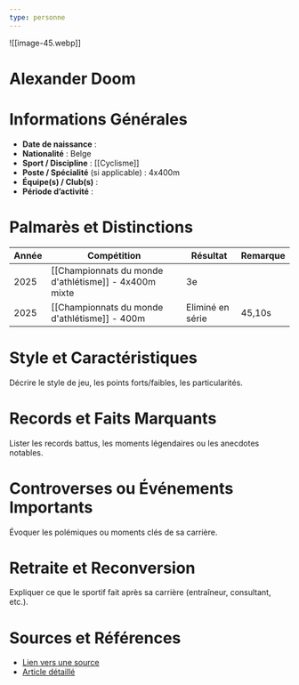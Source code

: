 ```yaml
---
type: personne
---
```

![[image-45.webp]]
# Alexander Doom

# Informations Générales
- **Date de naissance** :  
- **Nationalité** :  Belge
- **Sport / Discipline** : [[Cyclisme]] 
- **Poste / Spécialité** (si applicable) :  4x400m
- **Équipe(s) / Club(s)** :  
- **Période d’activité** :  

# Palmarès et Distinctions
| Année | Compétition                                           | Résultat         | Remarque |
| ----- | ----------------------------------------------------- | ---------------- | -------- |
| 2025  | [[Championnats du monde d'athlétisme]] - 4x400m mixte | 3e               |          |
| 2025  | [[Championnats du monde d'athlétisme]] - 400m         | Eliminé en série | 45,10s   |

# Style et Caractéristiques
Décrire le style de jeu, les points forts/faibles, les particularités.

# Records et Faits Marquants
Lister les records battus, les moments légendaires ou les anecdotes notables.

# Controverses ou Événements Importants
Évoquer les polémiques ou moments clés de sa carrière.

# Retraite et Reconversion
Expliquer ce que le sportif fait après sa carrière (entraîneur, consultant, etc.).

# Sources et Références
- [Lien vers une source](#)
- [Article détaillé](#)
